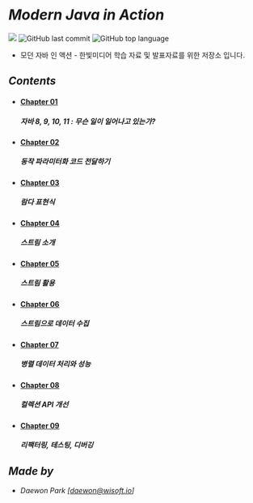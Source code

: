 # *Modern Java in Action*

![](https://img.shields.io/badge/start%20day%20%20-19.11.21-green?style=flat-square&logo=start) ![GitHub last commit](https://img.shields.io/github/last-commit/MoochiPark/java-in-action?style=flat-square) ![GitHub top language](https://img.shields.io/github/languages/top/moochipark/java-in-action?color=orange&logo=java&style=flat-square)


- 모던 자바 인 액션 - 한빛미디어 학습 자료 및 발표자료를 위한 저장소 입니다.

## *Contents*

- #### [Chapter 01]( https://github.com/MoochiPark/java-in-action/tree/master/chapter01 )

  ##### 자바 8, 9, 10, 11 : 무슨 일이 일어나고 있는가?

- #### [Chapter 02]( https://github.com/MoochiPark/java-in-action/tree/master/chapter02 )

  ##### 동작 파라미터화 코드 전달하기

- #### [Chapter 03]( https://github.com/MoochiPark/java-in-action/tree/master/chapter03 )

  ##### 람다 표현식

- #### [Chapter 04]( https://github.com/MoochiPark/java-in-action/tree/master/chapter04 )

  ##### 스트림 소개

- #### [Chapter 05]( https://github.com/MoochiPark/java-in-action/tree/master/chapter05 )

  ##### 스트림 활용

- #### [Chapter 06]( https://github.com/MoochiPark/java-in-action/tree/master/chapter06 )

  ##### 스트림으로 데이터 수집

- #### [Chapter 07]( https://github.com/MoochiPark/java-in-action/tree/master/chapter07 )

  ##### 병렬 데이터 처리와 성능

- #### [Chapter 08]( https://github.com/MoochiPark/java-in-action/tree/master/chapter08 )

  ##### 컬렉션 API 개선

- #### [Chapter 09]( https://github.com/MoochiPark/java-in-action/tree/master/chapter09 )

  ##### 리팩터링, 테스팅, 디버깅



## *Made by*

 - *Daewon Park* *[<daewon@wisoft.io>]*
